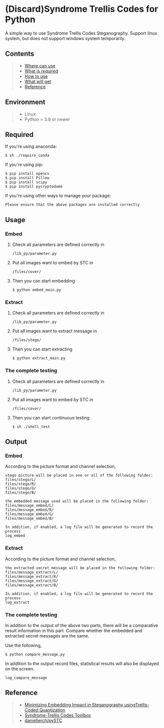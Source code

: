 (Discard)Syndrome Trellis Codes for Python
===

A simple way to use Syndrome Trellis Codes Steganography.
Support linux system, but does not support windows system temporarily.


Contents
---

>* [Where can use](#Environment)
>* [What is required](#Required)
>* [How to use](#Usage)
>* [What will get](#Output)
>* [Reference](#Reference)

Environment
---

>* Linux
>* Python = 3.8 or newer


Required
---

If you're using anaconda:

    $ sh ./require_conda

If you're using pip:

    $ pip install opencv
    $ pip install Pillow
    $ pip install scipy
    $ pip install pycryptodome

If you're using other ways to manage your package:

    Please ensure that the above packages are installed correctly

Usage
---

### Embed
1. Check all parameters are defined correctly in
    ```
    /lib_py/parameter.py
    ```
2. Put all images want to embed by STC in
    ```
    /files/cover/
    ```
3. Then you can start embedding
    ```
    $ python embed_main.py
    ```

### Extract
1. Check all parameters are defined correctly in
    ```
    /lib_py/parameter.py
    ```
2. Put all images want to extract message in
    ```
    /files/stego/
    ```
3. Then you can start extracting
    ```
    $ python extract_main.py
    ```

### The complete testing
1. Check all parameters are defined correctly in
    ```
    /lib_py/parameter.py
    ```
2. Put all images want to embed by STC in
    ```
    /files/cover/
    ```
3. Then you can start continuous testing
    ```
    $ sh ./shell_test
    ```

Output
---

### Embed
According to the picture format and channel selection,

```
stego picture will be placed in one or all of the following folder:
files/stego/L/
files/stego/R/
files/stego/G/
files/stego/B/
```
```
the embedded message used will be placed in the following folder:
files/message_embed/L/
files/message_embed/R/
files/message_embed/G/
files/message_embed/B/
```
```
In addition, if enabled, a log file will be generated to record the process
log_embed
```

### Extract
According to the picture format and channel selection,
```
the extracted secret message will be placed in the following folder:
files/message_extract/L/
files/message_extract/R/
files/message_extract/G/
files/message_extract/B/
```
```
In addition, if enabled, a log file will be generated to record the process
log_extract
```

### The complete testing
In addition to the output of the above two parts, there will be a comparative result information in this part. Compare whether the embedded and extracted secret messages are the same.

Use the following,
```
$ python compare_message.py
```
In addition to the output record files, statistical results will also be displayed on the screen.
```
log_compare_message
```

Reference
---
>* [Minimizing Embedding Impact in Steganography usingTrellis-Coded Quantization](http://dde.binghamton.edu/filler/pdf/Fill10spie-syndrome-trellis-codes.pdf)
>* [Syndrome-Trellis Codes Toolbox](http://dde.binghamton.edu/download/syndrome/)
>* [daniellerch/pySTC](https://github.com/daniellerch/pySTC)
